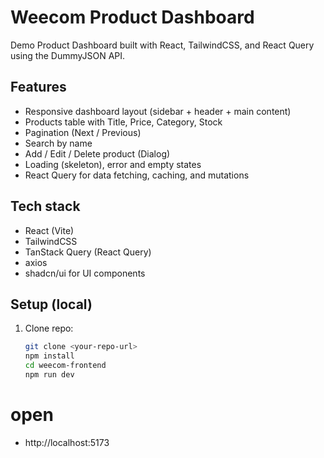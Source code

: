 # Weecom Product Dashboard

Demo Product Dashboard built with React, TailwindCSS, and React Query using the DummyJSON API.

## Features
- Responsive dashboard layout (sidebar + header + main content)
- Products table with Title, Price, Category, Stock
- Pagination (Next / Previous)
- Search by name
- Add / Edit / Delete product (Dialog)
- Loading (skeleton), error and empty states
- React Query for data fetching, caching, and mutations

## Tech stack
- React (Vite)
- TailwindCSS
- TanStack Query (React Query)
- axios
- shadcn/ui for UI components

## Setup (local)
1. Clone repo:
   ```bash
   git clone <your-repo-url>
   npm install 
   cd weecom-frontend
   npm run dev

# open 
- http://localhost:5173
